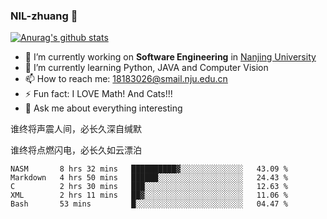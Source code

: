 ### NIL-zhuang 👋

<!--
**NIL-zhuang/NIL-zhuang** is a ✨ _special_ ✨ repository because its `README.md` (this file) appears on your GitHub profile.

Here are some ideas to get you started:

- 🔭 I’m currently working on ...
- 🌱 I’m currently learning ...
- 👯 I’m looking to collaborate on ...
- 🤔 I’m looking for help with ...
- 💬 Ask me about ...
- 📫 How to reach me: ...
- 😄 Pronouns: ...
- ⚡ Fun fact: ...
-->

[![Anurag's github stats](https://github-readme-stats.vercel.app/api?username=NIL-zhuang)](https://github.com/anuraghazra/github-readme-stats)

- 🔭 I’m currently working on **Software Engineering** in [Nanjing University](https://www.nju.edu.cn/)
- 🌱 I’m currently learning Python, JAVA and Computer Vision
- 📫 How to reach me: 18183026@smail.nju.edu.cn
- ⚡ Fun fact: I LOVE Math! And Cats!!!
- 💬 Ask me about everything interesting

谁终将声震人间，必长久深自缄默

谁终将点燃闪电，必长久如云漂泊

<!--START_SECTION:waka-->
```text
NASM       8 hrs 32 mins   ██████████▓░░░░░░░░░░░░░░   43.09 % 
Markdown   4 hrs 50 mins   ██████░░░░░░░░░░░░░░░░░░░   24.43 % 
C          2 hrs 30 mins   ███░░░░░░░░░░░░░░░░░░░░░░   12.63 % 
XML        2 hrs 11 mins   ██▓░░░░░░░░░░░░░░░░░░░░░░   11.06 % 
Bash       53 mins         █░░░░░░░░░░░░░░░░░░░░░░░░   04.47 % 
```
<!--END_SECTION:waka-->
